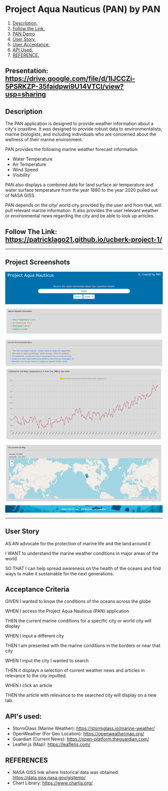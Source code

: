 # Project Aqua Nauticus (PAN) by PAN

1. [ Description. ](#desc)
2. [ Follow the Link. ](#urlz)
3. [ PAN Demo ](#demo)
4. [ User Story. ](#story)
5. [ User Acceptance. ](#ac)
6. [ API Used. ](#api)
7. [ REFERENCE. ](#ref)

## Presentation: https://drive.google.com/file/d/1lJCCZi-5PSRKZP-35faidpwi9U14VTCl/view?usp=sharing

<a name="desc"></a>
## Description

The PAN application is designed to provide weather information about a city's coastline. It was designed to provide robust data to environmentalists, marine biologists, and including individuals who are concerned about the wellness of their marine environment. 

PAN provides the following marine weather forecast information:

  - Water Temperature
  - Air Temperature
  - Wind Speed
  - Visibility

PAN also displays a combined data for land surface air temperature and water surface temperature from the year 1880 to the year 2020 pulled out of NASA GISS.

PAN depends on the city/ world city provided by the user and from that, will pull relevant marine information. It also provides the user relevant weather or environmental news regarding the city and be able to look up articles.

<a name="urlz"></a>
## Follow The Link: https://patricklago21.github.io/ucberk-project-1/

*****************

<a name="demo"></a>
## Project Screenshots 
<img src="https://raw.githubusercontent.com/patricklago21/ucberk-project-1/main/assets/images/Screen%20Shot%202021-05-05%20at%206.04.55%20PM.png"/>
<img src="https://raw.githubusercontent.com/patricklago21/ucberk-project-1/main/assets/images/Screen%20Shot%202021-05-05%20at%206.05.23%20PM.png"/>
<img src="https://raw.githubusercontent.com/patricklago21/ucberk-project-1/main/assets/images/Screen%20Shot%202021-05-05%20at%206.05.33%20PM.png"/>
<img src="https://raw.githubusercontent.com/patricklago21/ucberk-project-1/main/assets/images/Screen%20Shot%202021-05-05%20at%206.05.48%20PM.png"/>

*****************

<a name="story"></a>
## User Story
AS AN advocate for the protection of marine life and the land around it

I WANT to understand the marine weather conditions in major areas of the world

SO THAT I can help spread awareness on the health of the oceans and find ways to make it sustainable for the next generations.

<a name="ac"></a>
## Acceptance Criteria

GIVEN I wanted to know the conditions of the oceans across the globe

WHEN I access the Project Aqua Nauticus (PAN) application

THEN the current marine conditions for a specific city or world city will display

WHEN I input a different city

THEN I am presented with the marine conditions in the borders or near that city

WHEN I input the city I wanted to search

THEN it displays a selection of current weather news and articles in relevance to the city inputted. 

WHEN I click an article 

THEN the article with relevance to the searched city will display on a new tab.

<a name="api"></a>
## API's used: 
- StormGlass (Marine Weather): https://stormglass.io/marine-weather/
- OpenWeather (For Geo Location): https://openweathermap.org/
- Guardian (Current News): https://open-platform.theguardian.com/
- Leaflet.js (Map): https://leafletjs.com/

<a name="ref"></a>
## REFERENCES

- NASA GISS link where historical data was obtained: https://data.giss.nasa.gov/gistemp/
- Chart Library: https://www.chartjs.org/





